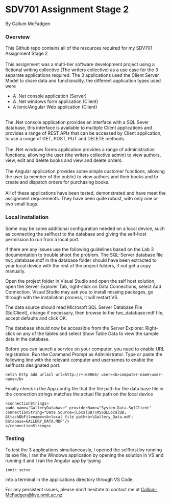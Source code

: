 # SDV701 Assignment Stage 2
By Callum McFadgen

### Overview
This Github repo contains all of the resources required for my SDV701 Assignment Stage 2
<br />
<br />
This assignment was a multi-tier software development project using a fictional writing collective (The writers collective) as a use case for the 3 separate applications required. 
The 3 applications used the Client Server Model to share data and functionality, the different application types used were
<ul>
  <li>A .Net console application (Server)</li>
  <li>A .Net windows form application (Client)</li>
  <li>A Ionic/Angular Web application (Client)</li>
</ul>
<br />
The .Net console application provides an interface with a SQL Sever database, this interface is available to multiple Client applications and provides a range of REST APIs that can be accessed by Client application, to use a range of GET, POST, PUT and DELETE methods.
<br />
<br />
The .Net windows forms application provides a range of administration functions, allowing the user (the writers collective admin) to view authors, view, edit and delete books and view and delete orders.
<br />
<br />
The Angular application provides some simple customer functions, allowing the user (a member of the public) to view authors and their books and to create and dispatch orders for purchasing books.
<br />
<br />
All of these applications have been tested, demonstrated and have meet the assignment requirements.  They have been quite robust, with only one or two small bugs.

### Local installation
Some may be some additional configuration needed on a local device, such as connecting the selfhost to the database and giving the self-host permission to run from a local port.

If there are any issues use the following guidelines based on the Lab 3 documentation to trouble shoot the problem.
The SQL-Server database file twc_database.mdf in the database folder should have been extracted to your local device with the rest of the project folders, if not get a copy manually.

Open the project folder in Visual Studio and open the self host solution, open the Server Explorer Tab, right-click on Data Connections, select Add Connection.  Visual Studio may ask you to install missing packages, go through with the installation process, it will restart VS.

The data source should read Microsoft SQL Server Database File (SqlClient), change if necessary, then browse to the twc_database.mdf file, accept defaults and click OK.

The database should now be accessible from the Server Explorer.  Right-click on any of the tables and select Show Table Data to view the sample data in the database.

Before you can launch a service on your computer, you need to enable URL registration.  Run the Command Prompt as Administrator.  Type or paste the following line with the relevant computer and usernames to enable the selfhosts designated port.
 
```
netsh http add urlacl url=http://+:60064/ user=<b>computer-name\user-name</b>
```

Finally check in the App.config file that the file path for the data base file in the connection strings matches the actual file path on the local device

```
<connectionStrings>
<add name="GalleryDatabase" providerName="System.Data.SqlClient"
connectionString="Data Source=(LocalDB)\MSSQLLocalDB;
AttachDbFilename=<b>local file path<b>\Gallery_Data.mdf;
Database=GALLERY_DATA.MDF"/>
</connectionStrings>
```

### Testing
To test the 3 applications simultaneously, I opened the selfhost by running its exe file, I ran the Windows application by opening the solution in VS and running it and I ran the Angular app by typing 

```
ionic serve 
```

into a terminal in the applications directory through VS Code.

For any persistent issues, please don’t hesitate to contact me at Callum-McFadgen@live.nmit.ac.nz
